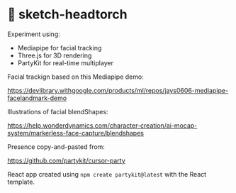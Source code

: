 # 🎈 sketch-headtorch

Experiment using:

- Mediapipe for facial tracking
- Three.js for 3D rendering
- PartyKit for real-time multiplayer

Facial trackign based on this Mediapipe demo:

https://devlibrary.withgoogle.com/products/ml/repos/jays0606-mediapipe-facelandmark-demo

Illustrations of facial blendShapes:

https://help.wonderdynamics.com/character-creation/ai-mocap-system/markerless-face-capture/blendshapes

Presence copy-and-pasted from:

https://github.com/partykit/cursor-party

React app created using `npm create partykit@latest` with the React template.
